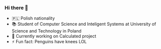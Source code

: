 ### Hi there 👋


- 🇵🇱 Polish nationality
- 📚 Student of Computer Science and Inteligent Systems at University of Science and Technology in Poland 
- 🔭 Currently working on Calculated project
- ⚡ Fun fact: Penguins have knees LOL

